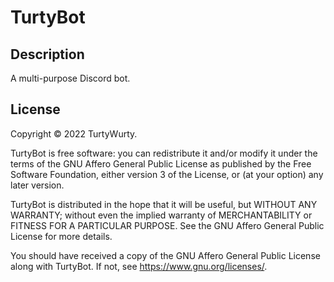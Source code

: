 # TurtyBot

## Description

A multi-purpose Discord bot.

## License

Copyright © 2022 TurtyWurty.

TurtyBot is free software: you can redistribute it and/or modify it under the terms of the GNU Affero General Public License as published by the Free Software Foundation, either version 3 of the License, or (at your option) any later version.

TurtyBot is distributed in the hope that it will be useful, but WITHOUT ANY WARRANTY; without even the implied warranty of MERCHANTABILITY or FITNESS FOR A PARTICULAR PURPOSE. See the GNU Affero General Public License for more details.

You should have received a copy of the GNU Affero General Public License along with TurtyBot. If not, see <https://www.gnu.org/licenses/>.
